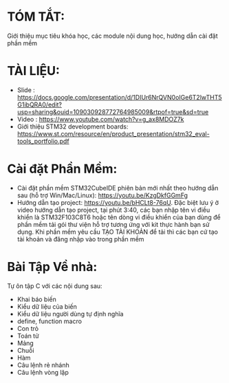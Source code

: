 # TÓM TẮT:
Giới thiệu mục tiêu khóa học, các module nội dung học, hướng dẫn cài đặt phần mềm 


# TÀI LIỆU:
- Slide : https://docs.google.com/presentation/d/1DIUr6NrQVN0oIGe6T2lwTHT5G1ibQRA0/edit?usp=sharing&ouid=109030928772764985009&rtpof=true&sd=true
- Video : https://www.youtube.com/watch?v=g_ax8MDOZ7k
- Giới thiệu STM32 development boards: https://www.st.com/resource/en/product_presentation/stm32_eval-tools_portfolio.pdf


# Cài đặt Phần Mềm: 
- Cài đặt phần mềm STM32CubeIDE phiên bản mới nhất theo hướng dẫn sau (hỗ trợ Win/Mac/Linux): https://youtu.be/KzgDkfGGmFg
- Hướng dẫn tạo project: https://youtu.be/bHCLt8-76qU. 
Đặc biệt lưu ý ở video hướng dẫn tạo project, tại phút 3:40, các bạn nhập tên vi điều khiển là STM32F103C8T6 hoặc tên dòng vi điều khiển của bạn
dùng để phần mềm tải gói thư viện hỗ trợ tương ứng với kit thực hành bạn sử dụng. Khi phần mềm yêu cầu TẠO TÀI KHOẢN để tải thì các bạn cứ tạo tài khoản và đăng nhập vào trong phần mềm


# Bài Tập Về nhà:
Tự ôn tập C với các nội dung sau:
- Khai báo biến
- Kiểu dữ liệu của biến
- Kiểu dữ liệu người dùng tự định nghĩa
- define, function macro
- Con trỏ
- Toán tử
- Mảng
- Chuỗi
- Hàm
- Câu lệnh rẻ nhánh
- Câu lệnh vòng lặp
